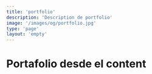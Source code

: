 ```yaml
---
title: 'portfolio'
description: 'Description de portfolio'
image: '/images/og/portfolio.jpg'
type: 'page'
layout: 'empty'
---
```


<div class="flex justify-center items-center min-h-dvh">
  <h1>Portafolio desde el content</h1>
</div>